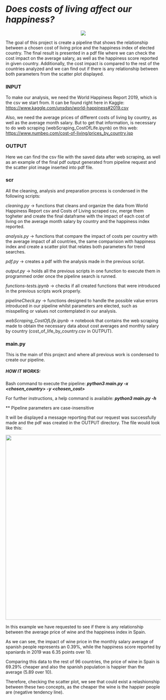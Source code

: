 # *Does costs of living affect our happiness?*

<p align="center">
    <img src="https://raw.githubusercontent.com/Shurlena/Project.2-Pipeline_CostsOfLivingImpact/master/images/project.jpg">
</p>

The goal of this project is create a pipeline that shows the relationship between a chosen cost of living price and the happiness index of elected country. The final result is presented in a pdf file where we can check the cost impact on the average salary, as well as the happiness score reported in given country. Additionally, the cost impact is compared to the rest of the countries analyzed and we can find out if there is any relationship between both parameters from the scatter plot displayed.

### INPUT

To make our analysis, we need the World Happiness Report 2019, which is the csv we start from. It can be found right here in Kaggle: https://www.kaggle.com/unsdsn/world-happiness#2019.csv

Also, we need the average prices of different costs of living by country, as well as the average month salary. But to get that information, is necessary to do web scraping (webScraping_CostOfLife.ipynb) on this web: https://www.numbeo.com/cost-of-living/prices_by_country.jsp

### OUTPUT

Here we can find the csv file with the saved data after web scraping, as well as an example of the final pdf output generated from pipeline request and the scatter plot image inserted into pdf file.

### scr

All the cleaning, analysis and preparation process is condensed in the following scripts:

*cleaning.py* -> functions that cleans and organize the data from World Happiness Report csv and Costs of Living scraped csv, merge them togheter and create the final dataframe with the impact of each cost of living on the average month salary by country and the happiness index reported.

*analysis.py* -> functions that compare the impact of costs per country with the average impact of all countries, the same comparision with happiness index and create a scatter plot that relates both parameters for trend searches.

*pdf.py* -> creates a pdf with the analysis made in the previous script.

*output.py* -> holds all the previous scripts in one function to execute them in programmed order once the pipeline search is runned.

*functions-tests.ipynb* -> checks if all created functions that were introduced in the previous scripts work properly.

*pipelineCheck.py* -> functions designed to handle the possible value errors introduced in our pipeline whilst parameters are elected, such as misspelling or values not contemplated in our analysis.

*webScraping_CostOfLife.ipynb* -> notebook that contains the web scraping made to obtain the necessary data about cost averages and monthly salary by country (cost_of_life_by_country.csv in OUTPUT).

### main.py

This is the main of this project and where all previous work is condensed to create our pipeline.

##### HOW IT WORKS:

Bash command to execute the pipeline: ***python3 main.py -x <chosen_country> -y <chosen_cost>***

For further instructions, a help command is available: ***python3 main.py -h***

** Pipeline parameters are case-insensitive

It will be displayed a message reporting that our request was successfully made and the pdf was created in the OUTPUT directory. The file would look like this:

<p align="center">
    <img src="https://raw.githubusercontent.com/Shurlena/Project.2-Pipeline_CostsOfLivingImpact/master/images/finalPDF.jpg" width="600">
</p>

In this example we have requested to see if there is any relationship between the average price of wine and the happiness index in Spain.

As we can see, the impact of wine price in the monthly salary average of spanish people represents an 0.39%, while the happiness score reported by spaniards in 2019 was 6.35 points over 10.

Comparing this data to the rest of 96 countries, the price of wine in Spain is 69.29% cheaper and also the spanish population is happier than the average (5.89 over 10).

Therefore, checking the scatter plot, we see that could exist a relashionship between these two concepts, as the cheaper the wine is the happier people are (negative tendency line).
